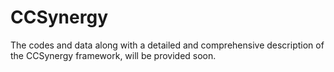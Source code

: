 # CCSynergy
The codes and data along with a detailed and comprehensive description of the CCSynergy framework, will be provided soon.
